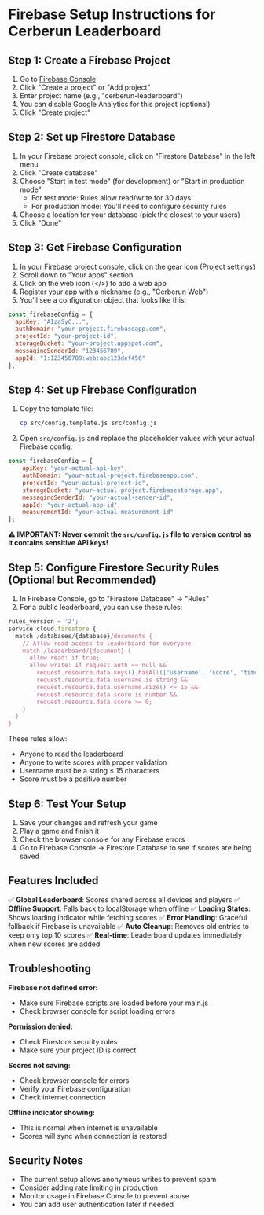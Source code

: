 # Firebase Setup Instructions for Cerberun Leaderboard

## Step 1: Create a Firebase Project

1. Go to [Firebase Console](https://console.firebase.google.com/)
2. Click "Create a project" or "Add project"
3. Enter project name (e.g., "cerberun-leaderboard")
4. You can disable Google Analytics for this project (optional)
5. Click "Create project"

## Step 2: Set up Firestore Database

1. In your Firebase project console, click on "Firestore Database" in the left menu
2. Click "Create database"
3. Choose "Start in test mode" (for development) or "Start in production mode"
   - For test mode: Rules allow read/write for 30 days
   - For production mode: You'll need to configure security rules
4. Choose a location for your database (pick the closest to your users)
5. Click "Done"

## Step 3: Get Firebase Configuration

1. In your Firebase project console, click on the gear icon (Project settings)
2. Scroll down to "Your apps" section
3. Click on the web icon (</>) to add a web app
4. Register your app with a nickname (e.g., "Cerberun Web")
5. You'll see a configuration object that looks like this:

```javascript
const firebaseConfig = {
  apiKey: "AIzaSyC...",
  authDomain: "your-project.firebaseapp.com",
  projectId: "your-project-id",
  storageBucket: "your-project.appspot.com",
  messagingSenderId: "123456789",
  appId: "1:123456789:web:abc123def456"
};
```

## Step 4: Set up Firebase Configuration

1. Copy the template file: 
   ```bash
   cp src/config.template.js src/config.js
   ```

2. Open `src/config.js` and replace the placeholder values with your actual Firebase config:

```javascript
const firebaseConfig = {
    apiKey: "your-actual-api-key",
    authDomain: "your-actual-project.firebaseapp.com", 
    projectId: "your-actual-project-id",
    storageBucket: "your-actual-project.firebasestorage.app",
    messagingSenderId: "your-actual-sender-id",
    appId: "your-actual-app-id",
    measurementId: "your-actual-measurement-id"
};
```

**⚠️ IMPORTANT: Never commit the `src/config.js` file to version control as it contains sensitive API keys!**

## Step 5: Configure Firestore Security Rules (Optional but Recommended)

1. In Firebase Console, go to "Firestore Database" → "Rules"
2. For a public leaderboard, you can use these rules:

```javascript
rules_version = '2';
service cloud.firestore {
  match /databases/{database}/documents {
    // Allow read access to leaderboard for everyone
    match /leaderboard/{document} {
      allow read: if true;
      allow write: if request.auth == null && 
        request.resource.data.keys().hasAll(['username', 'score', 'timestamp']) &&
        request.resource.data.username is string &&
        request.resource.data.username.size() <= 15 &&
        request.resource.data.score is number &&
        request.resource.data.score >= 0;
    }
  }
}
```

These rules allow:
- Anyone to read the leaderboard
- Anyone to write scores with proper validation
- Username must be a string ≤ 15 characters
- Score must be a positive number

## Step 6: Test Your Setup

1. Save your changes and refresh your game
2. Play a game and finish it
3. Check the browser console for any Firebase errors
4. Go to Firebase Console → Firestore Database to see if scores are being saved

## Features Included

✅ **Global Leaderboard**: Scores shared across all devices and players
✅ **Offline Support**: Falls back to localStorage when offline
✅ **Loading States**: Shows loading indicator while fetching scores
✅ **Error Handling**: Graceful fallback if Firebase is unavailable
✅ **Auto Cleanup**: Removes old entries to keep only top 10 scores
✅ **Real-time**: Leaderboard updates immediately when new scores are added

## Troubleshooting

**Firebase not defined error:**
- Make sure Firebase scripts are loaded before your main.js
- Check browser console for script loading errors

**Permission denied:**
- Check Firestore security rules
- Make sure your project ID is correct

**Scores not saving:**
- Check browser console for errors
- Verify your Firebase configuration
- Check internet connection

**Offline indicator showing:**
- This is normal when internet is unavailable
- Scores will sync when connection is restored

## Security Notes

- The current setup allows anonymous writes to prevent spam
- Consider adding rate limiting in production
- Monitor usage in Firebase Console to prevent abuse
- You can add user authentication later if needed
